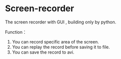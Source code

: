 # Screen-recorder

The screen recorder with GUI , building only by python.

Function：
1. You can record specific area of the screen.
2. You can replay the record before saving it to file.
3. You can save the record to avi.
